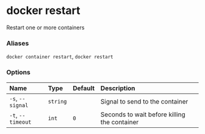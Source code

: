 # docker restart

<!---MARKER_GEN_START-->
Restart one or more containers

### Aliases

`docker container restart`, `docker restart`

### Options

| Name              | Type     | Default | Description                                  |
|:------------------|:---------|:--------|:---------------------------------------------|
| `-s`, `--signal`  | `string` |         | Signal to send to the container              |
| `-t`, `--timeout` | `int`    | `0`     | Seconds to wait before killing the container |


<!---MARKER_GEN_END-->

